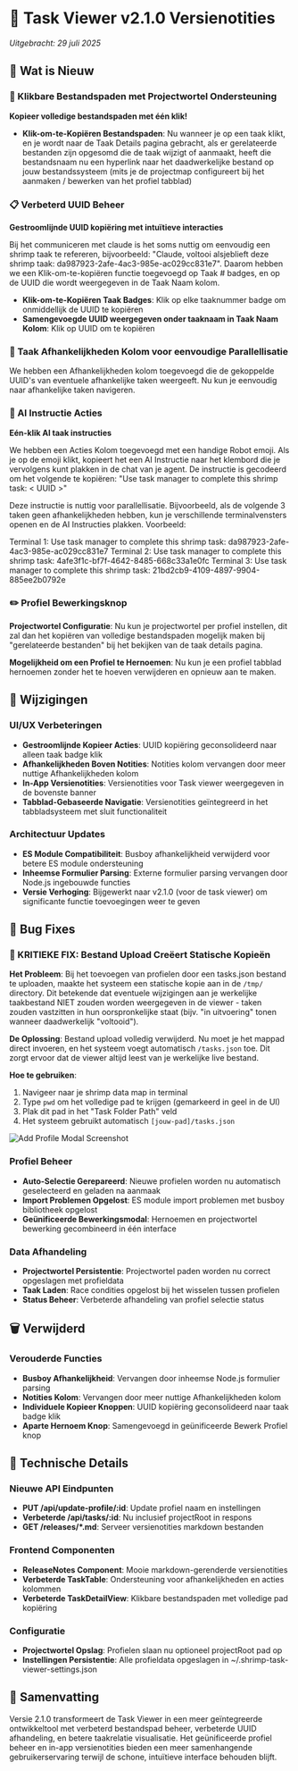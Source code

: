 # 🚀 Task Viewer v2.1.0 Versienotities

*Uitgebracht: 29 juli 2025*

## 🎉 Wat is Nieuw

### 🔗 Klikbare Bestandspaden met Projectwortel Ondersteuning
**Kopieer volledige bestandspaden met één klik!**

- **Klik-om-te-Kopiëren Bestandspaden**: Nu wanneer je op een taak klikt, en je wordt naar de Taak Details pagina gebracht, als er gerelateerde bestanden zijn opgesomd die de taak wijzigt of aanmaakt, heeft die bestandsnaam nu een hyperlink naar het daadwerkelijke bestand op jouw bestandssysteem (mits je de projectmap configureert bij het aanmaken / bewerken van het profiel tabblad)

### 📋 Verbeterd UUID Beheer
**Gestroomlijnde UUID kopiëring met intuïtieve interacties**

Bij het communiceren met claude is het soms nuttig om eenvoudig een shrimp taak te refereren, bijvoorbeeld:
"Claude, voltooi alsjeblieft deze shrimp taak: da987923-2afe-4ac3-985e-ac029cc831e7". Daarom hebben we een Klik-om-te-kopiëren functie toegevoegd op Taak # badges, en op de UUID die wordt weergegeven in de Taak Naam kolom.

- **Klik-om-te-Kopiëren Taak Badges**: Klik op elke taaknummer badge om onmiddellijk de UUID te kopiëren
- **Samengevoegde UUID weergegeven onder taaknaam in Taak Naam Kolom**: Klik op UUID om te kopiëren

### 🔄 Taak Afhankelijkheden Kolom voor eenvoudige Parallellisatie

We hebben een Afhankelijkheden kolom toegevoegd die de gekoppelde UUID's van eventuele afhankelijke taken weergeeft. Nu kun je eenvoudig naar afhankelijke taken navigeren.

### 🤖 AI Instructie Acties
**Eén-klik AI taak instructies**

We hebben een Acties Kolom toegevoegd met een handige Robot emoji. Als je op de emoji klikt, kopieert het een AI Instructie naar het klembord die je vervolgens kunt plakken in de chat van je agent. De instructie is gecodeerd om het volgende te kopiëren: "Use task manager to complete this shrimp task: < UUID >"

Deze instructie is nuttig voor parallellisatie. Bijvoorbeeld, als de volgende 3 taken geen afhankelijkheden hebben, kun je verschillende terminalvensters openen en de AI Instructies plakken. Voorbeeld:

Terminal 1: Use task manager to complete this shrimp task: da987923-2afe-4ac3-985e-ac029cc831e7
Terminal 2: Use task manager to complete this shrimp task: 4afe3f1c-bf7f-4642-8485-668c33a1e0fc
Terminal 3: Use task manager to complete this shrimp task: 21bd2cb9-4109-4897-9904-885ee2b0792e

### ✏️ Profiel Bewerkingsknop

**Projectwortel Configuratie**: Nu kun je projectwortel per profiel instellen, dit zal dan het kopiëren van volledige bestandspaden mogelijk maken bij "gerelateerde bestanden" bij het bekijken van de taak details pagina.

**Mogelijkheid om een Profiel te Hernoemen**: Nu kun je een profiel tabblad hernoemen zonder het te hoeven verwijderen en opnieuw aan te maken.

## 🔄 Wijzigingen

### UI/UX Verbeteringen
- **Gestroomlijnde Kopieer Acties**: UUID kopiëring geconsolideerd naar alleen taak badge klik
- **Afhankelijkheden Boven Notities**: Notities kolom vervangen door meer nuttige Afhankelijkheden kolom
- **In-App Versienotities**: Versienotities voor Task viewer weergegeven in de bovenste banner
- **Tabblad-Gebaseerde Navigatie**: Versienotities geïntegreerd in het tabbladsysteem met sluit functionaliteit

### Architectuur Updates
- **ES Module Compatibiliteit**: Busboy afhankelijkheid verwijderd voor betere ES module ondersteuning
- **Inheemse Formulier Parsing**: Externe formulier parsing vervangen door Node.js ingebouwde functies
- **Versie Verhoging**: Bijgewerkt naar v2.1.0 (voor de task viewer) om significante functie toevoegingen weer te geven

## 🐛 Bug Fixes

### 🚨 KRITIEKE FIX: Bestand Upload Creëert Statische Kopieën
**Het Probleem**: Bij het toevoegen van profielen door een tasks.json bestand te uploaden, maakte het systeem een statische kopie aan in de `/tmp/` directory. Dit betekende dat eventuele wijzigingen aan je werkelijke taakbestand NIET zouden worden weergegeven in de viewer - taken zouden vastzitten in hun oorspronkelijke staat (bijv. "in uitvoering" tonen wanneer daadwerkelijk "voltooid").

**De Oplossing**: Bestand upload volledig verwijderd. Nu moet je het mappad direct invoeren, en het systeem voegt automatisch `/tasks.json` toe. Dit zorgt ervoor dat de viewer altijd leest van je werkelijke live bestand.

**Hoe te gebruiken**:
1. Navigeer naar je shrimp data map in terminal
2. Type `pwd` om het volledige pad te krijgen (gemarkeerd in geel in de UI)
3. Plak dit pad in het "Task Folder Path" veld
4. Het systeem gebruikt automatisch `[jouw-pad]/tasks.json`

![Add Profile Modal Screenshot](/releases/add-profile-modal.png)

### Profiel Beheer
- **Auto-Selectie Gerepareerd**: Nieuwe profielen worden nu automatisch geselecteerd en geladen na aanmaak
- **Import Problemen Opgelost**: ES module import problemen met busboy bibliotheek opgelost
- **Geünificeerde Bewerkingsmodal**: Hernoemen en projectwortel bewerking gecombineerd in één interface

### Data Afhandeling
- **Projectwortel Persistentie**: Projectwortel paden worden nu correct opgeslagen met profieldata
- **Taak Laden**: Race condities opgelost bij het wisselen tussen profielen
- **Status Beheer**: Verbeterde afhandeling van profiel selectie status

## 🗑️ Verwijderd

### Verouderde Functies
- **Busboy Afhankelijkheid**: Vervangen door inheemse Node.js formulier parsing
- **Notities Kolom**: Vervangen door meer nuttige Afhankelijkheden kolom
- **Individuele Kopieer Knoppen**: UUID kopiëring geconsolideerd naar taak badge klik
- **Aparte Hernoem Knop**: Samengevoegd in geünificeerde Bewerk Profiel knop

## 📝 Technische Details

### Nieuwe API Eindpunten
- **PUT /api/update-profile/:id**: Update profiel naam en instellingen
- **Verbeterde /api/tasks/:id**: Nu inclusief projectRoot in respons
- **GET /releases/*.md**: Serveer versienotities markdown bestanden

### Frontend Componenten
- **ReleaseNotes Component**: Mooie markdown-gerenderde versienotities
- **Verbeterde TaskTable**: Ondersteuning voor afhankelijkheden en acties kolommen
- **Verbeterde TaskDetailView**: Klikbare bestandspaden met volledige pad kopiëring

### Configuratie
- **Projectwortel Opslag**: Profielen slaan nu optioneel projectRoot pad op
- **Instellingen Persistentie**: Alle profieldata opgeslagen in ~/.shrimp-task-viewer-settings.json

## 🎯 Samenvatting

Versie 2.1.0 transformeert de Task Viewer in een meer geïntegreerde ontwikkeltool met verbeterd bestandspad beheer, verbeterde UUID afhandeling, en betere taakrelatie visualisatie. Het geünificeerde profiel beheer en in-app versienotities bieden een meer samenhangende gebruikerservaring terwijl de schone, intuïtieve interface behouden blijft.